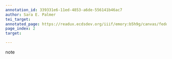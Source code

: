 ```yaml
---
annotation_id: 339331e6-11ed-4853-a6de-556141b46ac7
author: Sara E. Palmer
tei_target: 
annotated_page: https://readux.ecdsdev.org/iiif/emory:b5h9g/canvas/fedora:emory:pchdn
page_index: 2
target: 

---
```

<p>note</p>